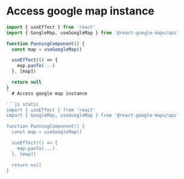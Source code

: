 # Access google map instance

```js static
import { useEffect } from 'react'
import { GoogleMap, useGoogleMap } from '@react-google-maps/api'

function PanningComponent() {
  const map = useGoogleMap()

  useEffect(() => {
    map.panTo(...)
  }, [map])

  return null
}
``# Access google map instance

```js static
import { useEffect } from 'react'
import { GoogleMap, useGoogleMap } from '@react-google-maps/api'

function PanningComponent() {
  const map = useGoogleMap()

  useEffect(() => {
    map.panTo(...)
  }, [map])

  return null
}
```
